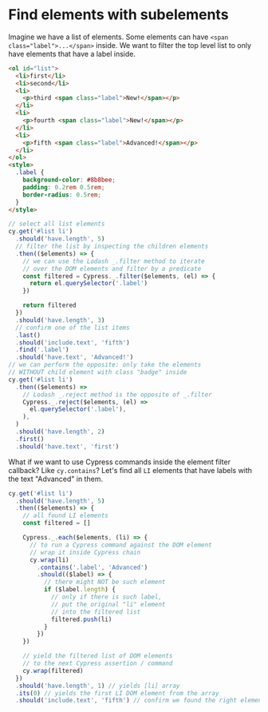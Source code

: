 # Find elements with subelements

Imagine we have a list of elements. Some elements can have `<span class="label">...</span>` inside. We want to filter the top level list to only have elements that have a label inside.

<!-- fiddle Find elements with labels inside -->

```html
<ol id="list">
  <li>first</li>
  <li>second</li>
  <li>
    <p>third <span class="label">New!</span></p>
  </li>
  <li>
    <p>fourth <span class="label">New!</span></p>
  </li>
  <li>
    <p>fifth <span class="label">Advanced!</span></p>
  </li>
</ol>
<style>
  .label {
    background-color: #8b8bee;
    padding: 0.2rem 0.5rem;
    border-radius: 0.5rem;
  }
</style>
```

```js
// select all list elements
cy.get('#list li')
  .should('have.length', 5)
  // filter the list by inspecting the children elements
  .then(($elements) => {
    // we can use the Lodash _.filter method to iterate
    // over the DOM elements and filter by a predicate
    const filtered = Cypress._.filter($elements, (el) => {
      return el.querySelector('.label')
    })

    return filtered
  })
  .should('have.length', 3)
  // confirm one of the list items
  .last()
  .should('include.text', 'fifth')
  .find('.label')
  .should('have.text', 'Advanced!')
// we can perform the opposite: only take the elements
// WITHOUT child element with class "badge" inside
cy.get('#list li')
  .then(($elements) =>
    // Lodash _.reject method is the opposite of _.filter
    Cypress._.reject($elements, (el) =>
      el.querySelector('.label'),
    ),
  )
  .should('have.length', 2)
  .first()
  .should('have.text', 'first')
```

What if we want to use Cypress commands inside the element filter callback? Like `cy.contains`? Let's find all `LI` elements that have labels with the text "Advanced" in them.

```js
cy.get('#list li')
  .should('have.length', 5)
  .then(($elements) => {
    // all found LI elements
    const filtered = []

    Cypress._.each($elements, (li) => {
      // to run a Cypress command against the DOM element
      // wrap it inside Cypress chain
      cy.wrap(li)
        .contains('.label', 'Advanced')
        .should(($label) => {
          // there might NOT be such element
          if ($label.length) {
            // only if there is such label,
            // put the original "li" element
            // into the filtered list
            filtered.push(li)
          }
        })
    })

    // yield the filtered list of DOM elements
    // to the next Cypress assertion / command
    cy.wrap(filtered)
  })
  .should('have.length', 1) // yields [li] array
  .its(0) // yields the first LI DOM element from the array
  .should('include.text', 'fifth') // confirm we found the right element
```

<!-- fiddle.end -->

